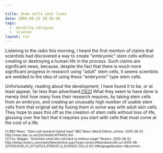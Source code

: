 ```yaml
---

title: Stem cells cost lives
date: 2005-08-22 18:36:38
tags:
  -  morality-religion
  -  science
layout: rut
---
```


<p>Listening to the radio this morning, I heard the first mention of claims that scientists had discovered a way to create "embryonic" stem cells without creating or destroying a human life in the process.  Such claims are significant news, because, despite the fact that there is much more significant progress in research using "adult" stem cells, it seems scientists are wedded to the idea of using these "embryonic" type stem cells.</p>  <p>Unfortunately, reading about the development, I have found it to be, or at least appear, far less than advertised.<a href="http://news.bbc.co.uk/2/hi/health/4174400.stm">[1]</a><a href="http://today.reuters.com/news/NewsArticle.aspx?type=scienceNews&storyID=uri:2005-08-22T055304Z_01_DIT221123_RTRIDST_0_SCIENCE-CELLS-DC.XML&pageNumber=0&summit=">[2]</a> What they seem to have done is merely <em>limit</em> how many lives their research requires, by taking stem cells from an embryos, and creating an unusually high number of usable stem cells from that original set by fusing them in some way with adult skin cells. They hope to pass this off as the creation of stem cells without loss of life, glossing over the fact that it requires you start with cells that must come at the cost of a life.</p>  <font size="-2"> [1] BBC News.  "Stem cell research hybrid hope" BBC News (World Edition, online).  2005-08-22 http://news.bbc.co.uk/2/hi/health/4174400.stm <br  /> [2] Fox, Maggie. "Scientists send skin cell back to embryo stage" Reuters.  2005-08-22 http://today.reuters.com/news/NewsArticle.aspx?type=scienceNews&storyID=uri:2005-08-22T055304Z_01_DIT221123_RTRIDST_0_SCIENCE-CELLS-DC.XML&pageNumber=0&summit= </font>


